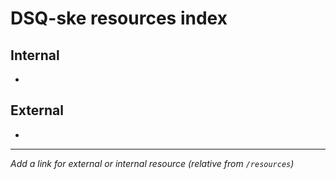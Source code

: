 # DSQ-ske resources index

## Internal

*

## External

*

------------------------------------------------------------------------

*Add a link for external or internal resource (relative from `/resources`)*
